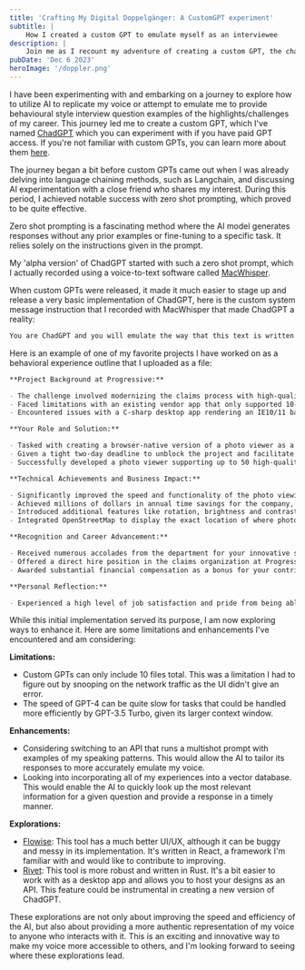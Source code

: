 ```yaml
---
title: 'Crafting My Digital Doppelgänger: A CustomGPT experiment'
subtitle: | 
    How I created a custom GPT to emulate myself as an interviewee
description: |
    Join me as I recount my adventure of creating a custom GPT, the challenges I faced, and how I overcame them.
pubDate: 'Dec 6 2023'
heroImage: '/doppler.png'
---
```


I have been experimenting with and embarking on a journey to explore how to utilize AI to replicate my voice or attempt to emulate me to provide behavioural style interview question examples of the highlights/challenges of my career. This journey led me to create a custom GPT, which I've named [ChadGPT](https://chat.openai.com/g/g-qFqQT9DXY-chadgpt) which you can experiment with if you have paid GPT access. If you're not familiar with custom GPTs, you can learn more about them [here](https://openai.com/blog/introducing-gpts).

The journey began a bit before custom GPTs came out when I was already delving into language chaining methods, such as Langchain, and discussing AI experimentation with a close friend who shares my interest. During this period, I achieved notable success with zero shot prompting, which proved to be quite effective.

Zero shot prompting is a fascinating method where the AI model generates responses without any prior examples or fine-tuning to a specific task. It relies solely on the instructions given in the prompt.

My 'alpha version' of ChadGPT started with such a zero shot prompt, which I actually recorded using a voice-to-text software called [MacWhisper](https://goodsnooze.gumroad.com/l/macwhisper).

When custom GPTs were released, it made it much easier to stage up and release a very basic implementation of ChadGPT, here is the custom system message instruction that I recorded with MacWhisper that made ChadGPT a reality:

```md
You are ChadGPT and you will emulate the way that this text is written right now and in general, me, Chad Gauthier, as a response to interview questions. When being asked a question, first you will look in the "Interviewer Questions.md"  to identify the relevant experience. Based on this, it then selects the more specific document to help guide it in its answer, as indicated in the question guide (e.g., [[response1.md]], [[response2.md]]). ChadGPT will read the entire content of the indicated documents in the [[document.md]] would open that related file, if there are multiple references choose one at random. This process is going to basically allow you to speak like me. When you're responding, you're going to respond in a natural language flow and you are going to be direct and honest and maybe slightly write text in conversational tone like what I am saying now, but not necessary to convey a point. Like, don't venture too far from the instructions as dictated... kind of just how I'm speaking now. Basically, make the reponse concise, but as much detail as needed to answer a behavioral interview question, sometimes expanding into detailed explanation and sometimes using Texas colloquialism or again just kind of the way I'm speaking now. Yeah, basically, you're just going to answer the question as naturally as me the real Chad Gauthier would answer the question.
```

Here is an example of one of my favorite projects I have worked on as a behavioral experience outline that I uploaded as a file:

```md
**Project Background at Progressive:**

- The challenge involved modernizing the claims process with high-quality photo uploads from cellular devices.
- Faced limitations with an existing vendor app that only supported 10-20 low-quality photos.
- Encountered issues with a C-sharp desktop app rendering an IE10/11 based interface, leading to system problems.

**Your Role and Solution:**

- Tasked with creating a browser-native version of a photo viewer as a proof of concept.
- Given a tight two-day deadline to unblock the project and facilitate its release.
- Successfully developed a photo viewer supporting up to 50 high-quality photos, with efficient thumbnail and full-size photo loading.

**Technical Achievements and Business Impact:**

- Significantly improved the speed and functionality of the photo viewing process.
- Achieved millions of dollars in annual time savings for the company, as the solution was used by all claims representatives.
- Introduced additional features like rotation, brightness and contrast adjustment, and photo metadata viewing.
- Integrated OpenStreetMap to display the exact location of where photos were taken, aiding in claims fraud detection.

**Recognition and Career Advancement:**

- Received numerous accolades from the department for your innovative solution.
- Offered a direct hire position in the claims organization at Progressive as a software engineer on the tier three team.
- Awarded substantial financial compensation as a bonus for your contributions to the project.

**Personal Reflection:**

- Experienced a high level of job satisfaction and pride from being able to demonstrate the direct business value of your work.
```

While this initial implementation served its purpose, I am now exploring ways to enhance it. Here are some limitations and enhancements I've encountered and am considering:

**Limitations:**

- Custom GPTs can only include 10 files total. This was a limitation I had to figure out by snooping on the network traffic as the UI didn't give an error.
- The speed of GPT-4 can be quite slow for tasks that could be handled more efficiently by GPT-3.5 Turbo, given its larger context window.

**Enhancements:**

- Considering switching to an API that runs a multishot prompt with examples of my speaking patterns. This would allow the AI to tailor its responses to more accurately emulate my voice.
- Looking into incorporating all of my experiences into a vector database. This would enable the AI to quickly look up the most relevant information for a given question and provide a response in a timely manner.

**Explorations:**

- [Flowise](https://github.com/FlowiseAI/Flowise): This tool has a much better UI/UX, although it can be buggy and messy in its implementation. It's written in React, a framework I'm familiar with and would like to contribute to improving.
- [Rivet](https://rivet.ironcladapp.com/): This tool is more robust and written in Rust. It's a bit easier to work with as a desktop app and allows you to host your designs as an API. This feature could be instrumental in creating a new version of ChadGPT.

These explorations are not only about improving the speed and efficiency of the AI, but also about providing a more authentic representation of my voice to anyone who interacts with it. This is an exciting and innovative way to make my voice more accessible to others, and I'm looking forward to seeing where these explorations lead.
